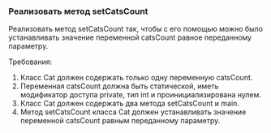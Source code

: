
### Реализовать метод setCatsCount

Реализовать метод setCatsCount так, чтобы с его помощью можно было устанавливать значение переменной catsCount равное переданному параметру.


Требования:
1.	Класс Cat должен содержать только одну переменную catsCount.
2.	Переменная catsCount должна быть статической, иметь модификатор доступа private, тип int и проинициализирована нулем.
3.	Класс Cat должен содержать два метода setCatsCount и main.
4.	Метод setCatsCount класса Cat должен устанавливать значение переменной catsCount равным переданному параметру.


